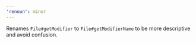 ```yaml
---
'renoun': minor
---
```


Renames `File#getModifier` to `File#getModifierName` to be more descriptive and avoid confusion.
